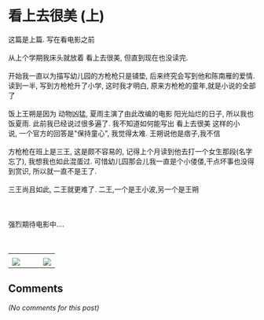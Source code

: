 # 看上去很美 (上)

<div id="msgcns!B37A52AAF181A958!860" class="bvMsg"><div>这篇是上篇. 写在看电影之前</div>
<div> </div>
<div>从上个学期我床头就放着 看上去很美, 但直到现在也没读完. </div>
<div> </div>
<div>开始我一直以为描写幼儿园的方枪枪只是铺垫, 后来终究会写到他和陈南雁的爱情.读到一半, 写到方枪枪升了小学, 这时我才明白, 原来方枪枪的童年,就是小说的全部了</div>
<div> </div>
<div>饭上王朔是因为 动物凶猛, 夏雨主演了由此改编的电影 阳光灿烂的日子, 所以我也饭夏雨. 此前我已经说过很多遍了. 我不知道如何能写出 看上去很美 这样的小说, 一个官方的回答是&quot;保持童心&quot;, 我觉得太难. 王朔说他是痞子,我不信</div>
<div> </div>
<div>方枪枪在班上是三王, 这是颇不容易的, 记得上个月读到他去打一个女生那段(名字忘了), 我想我也如此混蛋过. 可惜幼儿园那会儿我一直是个小偻偻,干点坏事也没得到赏识, 所以就一直不是王了.</div>
<div> </div>
<div>三王尚且如此, 二王就更难了. 二王,一个是王小波,另一个是王朔</div>
<div> </div>
<div> </div>
<div> </div>
<div>强烈期待电影中....</div>
<div> </div>
<div> </div></div><table cellspacing="0" border="0"><tr><td></td></tr><tr><td valign="top"><a href="http://blufiles.storage.live.com/y1pH9630qb2Ze_hZhHCsEXPalO1j7iN2d0iO6Z1b2Kuh1zM9WNf87o3nNJMhruHNqd9-nBS8hVSTPI" target="_blank" rel="WLPP;url=http://blufiles.storage.live.com/y1pH9630qb2Ze_hZhHCsEXPalO1j7iN2d0iO6Z1b2Kuh1zM9WNf87o3nNJMhruHNqd9-nBS8hVSTPI;cnsid=cns&#033;B37A52AAF181A958&#033;861"><img src="http://blufiles.storage.live.com/y1pH9630qb2Ze_hZhHCsEXPavVeYSTWDR_Ef716Gxg3BoyToFsA46fWpQ8e0OsnO_KeO4lf5b6hcgk" border="0" /></a></td><td width="15"></td><td valign="top"><a href="http://blufiles.storage.live.com/y1pZww5E_G6VhAc0u2I-2Hm74iYWDAHXn6RvME4v32UKCCLJlyBbrtCjCSlL9nnBMFKuOcADXYgykc" target='_blank' rel="WLPP;url=http://blufiles.storage.live.com/y1pZww5E_G6VhAc0u2I-2Hm74iYWDAHXn6RvME4v32UKCCLJlyBbrtCjCSlL9nnBMFKuOcADXYgykc;cnsid=cns&#033;B37A52AAF181A958&#033;862"><img src="http://blufiles.storage.live.com/y1pZww5E_G6VhAc0u2I-2Hm7x28xxgQQNsjT7ei_gQw643e79PXB_MIEZyLZSsqIHrKu91PLYA26qs" border="0" /></a></td></tr></table>

## Comments

*(No comments for this post)*
